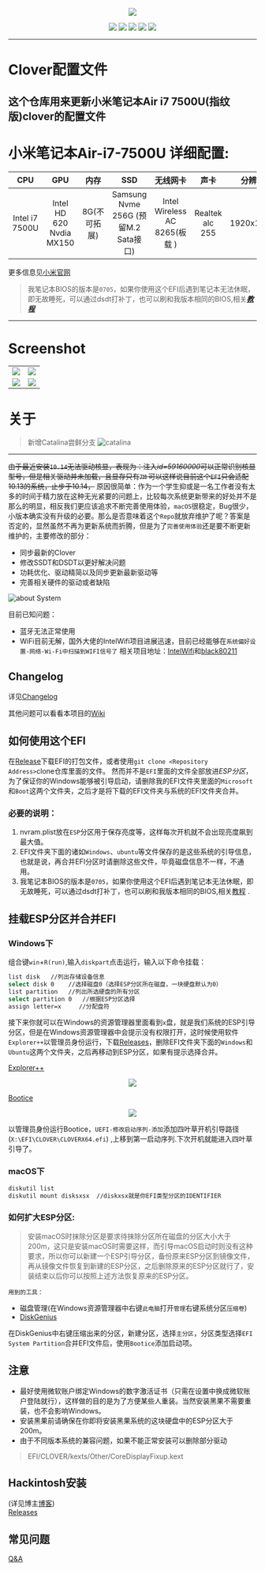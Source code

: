 <p align=center>
<img src="https://ws1.sinaimg.cn/large/005GQrpLly1fyuh7rhs97j30fk0fkwih.jpg">
</p>

<p align=center>
 <a href="https://github.com/ourfor/Mibook-air/issues"><img src="https://img.shields.io/github/issues/ourfor/Mibook-air.svg"></a> 
 <a href="https://github.com/ourfor/Mibook-air/network"><img src="https://img.shields.io/github/forks/ourfor/Mibook-air.svg"></a>
 <a href="https://github.com/ourfor/Mibook-air/stargazers"><img src="https://img.shields.io/github/stars/ourfor/Mibook-air.svg"></a>
 <a href="https://github.com/ourfor/Mibook-air"><img src="https://img.shields.io/github/license/ourfor/Mibook-air.svg"></a>
 <a href="https://twitter.com/intent/tweet?text=Wow:&url=https%3A%2F%2Fgithub.com%2Fourfor%2FMibook-air"><img src="https://img.shields.io/twitter/url/https/github.com/ourfor/Mibook-air.svg?style=social"></a>

</p>

--- 


# Clover配置文件
## 这个仓库用来更新小米笔记本Air i7 7500U(指纹版)clover的配置文件
# 小米笔记本Air-i7-7500U 详细配置:

|CPU|GPU|内存|SSD|无线网卡|声卡|分辨率|
|:-:|:-:|:-:|:-:|:-:|:-:|:-:|
|Intel i7 7500U|Intel HD 620 Nvdia MX150|8G(不可拓展)|Samsung Nvme 256G (预留M.2 Sata接口)|Intel Wireless AC 8265(板载 ) |Realtek alc 255|1920x1080|

更多信息见[小米官网](https://www.mi.com)
<!--more-->

> 我笔记本BIOS的版本是` 0705 `，如果你使用这个EFI后遇到笔记本无法休眠，即无故睡死，可以通过dsdt打补丁，也可以刷和我版本相同的BIOS,相关<a href=http://bbs.xiaomi.cn/t-13643021><i><b><u>教程</i></b></u></a>
--- 
# Screenshot
<table>
 <tr>
 <td><img src=Screenshot/bootoption_one.png></td>
 <td><img src=Screenshot/macOS.png></td>
 </tr>
 <tr>
 <td><img src=Screenshot/bootoption_two.png></td>
 <td><img src=Screenshot/Win10.PNG></td>
 </tr>

 </table>


# 关于

> 新增Catalina尝鲜分支
![catalina](https://github.com/ourfor/Mibook-air/tree/catalina)

---

~~由于最近安装` 10.14 `无法驱动核显，表现为：注入*id=59160000*可以正常识别核显型号，但是相关驱动并未加载，且显存只有` 7M `
可以这样说目前这个` EFI `只会适配10.13的系统，止步于10.14，~~  原因很简单：作为一个学生抑或是一名工作者没有太多的时间于精力放在这种无光紧要的问题上，比较每次系统更新带来的好处并不是那么的明显，相反我们更应该追求不断完善使用体验，` macOS `很稳定，Bug很少，小版本确实没有升级的必要。那么是否意味着这个` Repo `就放弃维护了呢？答案是否定的，显然虽然不再为更新系统而折腾，但是为了` 完善使用体验 `还是要不断更新维护的，主要修改的部分：
- 同步最新的Clover
- 修改SSDT和DSDT以更好解决问题
- 功耗优化、驱动精简以及同步更新最新驱动等
- 完善相关硬件的驱动或者缺陷

![about System](https://ws1.sinaimg.cn/large/005GQrpLgy1g1yl2ffts7j312s0puama.jpg)

目前已知问题：
- 蓝牙无法正常使用
- WiFi目前无解，国外大佬的IntelWifi项目进展迅速，目前已经能够在` 系统偏好设置-网络-Wi-Fi中扫描到WIFI信号了 ` 相关项目地址：[IntelWifi](https://github.com/rpeshkov/IntelWifi)和[black80211](https://github.com/rpeshkov/black80211)

## Changelog

详见[Changelog](./Changelog.md)

其他问题可以看看本项目的[Wiki](https://github.com/ourfor/Mibook-air/wiki)

## 如何使用这个EFI
在[Release](https://github.com/ourfor/mibook-air/releases)下载EFI的打包文件，或者使用` git clone <Repository Address> `clone仓库里面的文件。
然而并不是` EFI `里面的文件全部放进*ESP分区*，为了保证你的Windows能够被引导启动，请删除我的EFI文件夹里面的` Microsoft `和` Boot `这两个文件夹，之后才是将下载的EFI文件夹与系统的EFI文件夹合并。

### 必要的说明：
1. nvram.plist放在` ESP `分区用于保存亮度等，这样每次开机就不会出现亮度飙到最大值。
2. EFI文件夹下面的诸如` Windows `、` ubuntu `等文件保存的是这些系统的引导信息，也就是说，再合并EFI分区时请删除这些文件，毕竟磁盘信息不一样，不通用。
3. 我笔记本BIOS的版本是` 0705 `，如果你使用这个EFI后遇到笔记本无法休眠，即无故睡死，可以通过dsdt打补丁，也可以刷和我版本相同的BIOS,相关[教程](http://bbs.xiaomi.cn/t-13643021) .

## 挂载ESP分区并合并EFI  
### Windows下  
组合键` win `+` R(run) `,输入` diskpart `点击运行，输入以下命令挂载：  
```bash  
list disk   //列出存储设备信息
select disk 0    //选择磁盘0（选择ESP分区所在磁盘，一块硬盘默认为0）
list partition   //列出所选硬盘的所有分区
select partition 0   //根据ESP分区选择
assign letter=x     //分配盘符  
```
接下来你就可以在Windows的资源管理器里面看到` x `盘，就是我们系统的ESP引导分区，但是在Windows资源管理器中会提示没有权限打开，这时候使用软件` Explorer++ `以管理员身份运行，下载[Releases](https://github.com/ourfor/mibook-air/releases)，删除EFI文件夹下面的` Windows `和` Ubuntu `这两个文件夹，之后再移动到ESP分区，如果有提示选择合并。

[Explorer++](https://explorerplusplus.com/software/explorer++_1.3.5_x64.zip) 

<p align=center>
<img src="https://ws1.sinaimg.cn/large/005GQrpLly1fyuhbcvolmj31er0odjt6.jpg"> 
</p>

[Bootice](http://www.ipauly.com/wp-content/uploads/2015/11/BOOTICEx64_v1.332.rar)

<p align=center>
<img src="https://ws1.sinaimg.cn/large/005GQrpLly1fyuh9tnnt3j30hv08gglq.jpg">
</p>

以管理员身份运行Bootice，` UEFI-修改启动序列-添加 `添加四叶草开机引导路径(` X:\EFI\CLOVER\CLOVERX64.efi `) ,上移到第一启动序列.下次开机就能进入四叶草引导了。  
### macOS下  
```bash
diskutil list
diskutil mount disksxsx  //diskxsx就是你EFI类型分区的IDENTIFIER
```

### 如何扩大ESP分区:
> 安装macOS时抹除分区是要求待抹除分区所在磁盘的分区大小大于200m，这只是安装macOS时需要这样，而引导macOS启动时则没有这种要求，所以你可以新建一个ESP引导分区，备份原来ESP分区到镜像文件，再从镜像文件恢复到新建的ESP分区，之后删除原来的ESP分区就行了，安装结束以后你可以按照上述方法恢复原来的ESP分区。  

` 用到的工具： ` 

- 磁盘管理(在Windows资源管理器中右键` 此电脑 `打开` 管理 `右键系统分区` 压缩卷 `)         
- [DiskGenius](http://download.eassos.cn/DG495508_x64.zip)  

在DiskGenius中右键压缩出来的分区，新建分区，选择` 主分区 `，分区类型选择` EFI System Partition `合并EFI文件后，使用` Bootice `添加启动项。 

## 注意 
- 最好使用微软账户绑定Windows的数字激活证书（只需在设置中换成微软账户登陆就行），这样做的目的是为了方便某些人重装。当然安装黑果不需要重装，也不会影响Windows。
- 安装黑果前请确保在你即将安装黑果系统的这块硬盘中的ESP分区大于200m。
- 由于不同版本系统的兼容问题，如果不能正常安装可以删除部分驱动
> EFI/CLOVER/kexts/Other/CoreDisplayFixup.kext

## Hackintosh安装
(详见博主[博客](https://blog.ourfor.top))    
[Releases](https://github.com/ourfor/mibook-air/releases) 

## 常见问题
[Q&A](Q&A.md)
